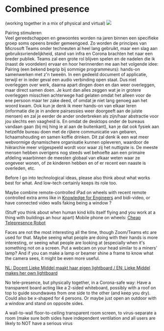 # Combined presence
(working together in a mix of physical and virtual)
<img src="https://repository-images.githubusercontent.com/151171834/95e35d80-7898-11eb-990b-e2d94d5095cd">

Pairing stimuleren<br>
Veel gereedschappen en gewoontes worden na jaren binnen een specifieke groep soms opeens breder gemeengoed. Zo worden de principes van Microsoft Teams onder techneuten al heel lang gebruikt, maar een slag aan gebruiksvriendelijkheid, stand van infra en Corona brachten het naar een breder publiek. Teams zal een grote rol blijven spelen en de nadelen die ik (naast de voordelen) ervaar en hoor herinnerden me aan het volgende idee:<br>
Pairing (een bekend begrip bij sommige programmeurs): hands-on samenwerken met z'n tweeën. In een gedeeld document of applicatie, terwijl er in ieder geval een audio verbinding open staat. Dus niet overleggen over werk, daarna apart dingen doen en dan weer overleggen, maar direct samen doen. Je kunt dan alles zeggen wat je in grotere overleggen misschien achterwege had gelaten omdat het alleen voor de ene persoon maar ter zake deed, of omdat je niet lang genoeg aan het woord kwam. Ook kun je denk ik meer hands-on van elkaar leren (informatie die je in andere pairsessies weer doorgeeft aan de juiste mensen) en zal je eerder de ander onderbreken als zijn/haar abstractie voor jou slechts een vaagheid is. En omdat de desktops onder de bureaus vandaan gaan (bij mij hing ie al aan de buitenkant), kan je dat ook fysiek aan hetzelfde bureau doen met de rijkere communicatie van gebaren, lichaamshouding en samen koffie drinken. Dit zal denk ik een wat meer webvormige dynamischere organisatie kunnen opleveren, waardoor de hiërarchie meer vrijgespeeld wordt voor waar zij het nuttigste is. De meeste mensen hebben overigens nog steeds wel behoefte aan een primaire afdeling waarbinnen de meesten globaal van elkaar weten waar ze ongeveer wonen, of ze kinderen hebben en of er recent een naaste is overleden, etc. 


Before I go into technological ideas, please also think about what works best for what. And low-tech certainly keeps its role too.

Maybe combine remote-controlled iPad on wheels with recent remote controlled extra arms like in [Knowledge for Engineers](https://www.wevolver.com/wevolver.staff/fusion/master/blob/Overview.wevolver) <!-- @tovissy: This link doesn't seem to be working --> and bidi-video, or have connected video walls faking being a window ?

(Stuff you think about when human kind kills itself flying and you work at a thing with buildings an hour apart)
Mobile phone on wheels: [Cheap Telepresence Robot](https://thecraftyrobot.net/blogs/projects/cheap-telepresence-robot)

<!-- @tovissy: This reminds me of https://www.doublerobotics.com/ - a pricey solution with an iPad -->

Faces are not the most interesting all the time, though Zoom/Teams etc are used for that. Maybe seeing what people are doing with their hands is more interesting, or seeing what people are looking at (especially when it's something not on a screen. Put a webcam on your head similar to a miners' lamp? And if you can make a lamp or beamer shine a frame to know what the camera sees, it might be even more useful.

<!-- @tovissy: Wasn't Google Glass all about this? While it failed as a retail product, but is still alive as an enterprise solution https://www.google.com/glass/start/ Also, there are many eyetracking solutions available used in marketing & design researching, that might be repurposed https://imotions.com/blog/eye-tracker-prices/ -->

[NL: Docent Lieke Middel maakt haar eigen lightboard / EN: Lieke Middel makes her own lightboard](https://www.saxion.nl/nieuws/2020/12/docent-lieke-middel-maakt-haar-eigen-lightboard)

No tele-presence, but physically together, in a Corona-safe way:
Have a transparent board acting like a 2-sided whiteboard, possibly with a roof on top to guide soundwaves from one side to the other (and keep you dry).
Could also be x-shaped for 4 persons.
Or maybe just open an outdoor with a window and stand on opposite sides.

<!-- @tovissy: This sounds like an intesting idea in the context of large company (which for some reasons still did not transition fully to work-from-home). I was wondering about the costs of such a solution (materials+setup), compared to the cost of an in-place COVID-19 testing unit.  -->

A wall-to-wall floor-to-ceiling transparent room screen, to virus-separate a room (make sure both sides have independent ventilation and all users are likely to NOT have a serious virus

